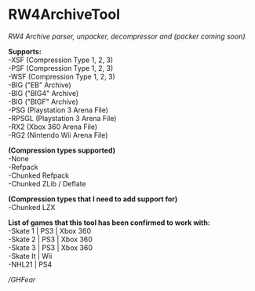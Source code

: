 # RW4ArchiveTool
*RW4 Archive parser, unpacker, decompressor and (packer coming soon).* <br>

**Supports:** <br>
-XSF (Compression Type 1, 2, 3) <br>
-PSF (Compression Type 1, 2, 3) <br>
-WSF (Compression Type 1, 2, 3) <br>
-BIG ("EB" Archive) <br>
-BIG ("BIG4" Archive) <br>
-BIG ("BIGF" Archive) <br>
-PSG (Playstation 3 Arena File) <br>
-RPSGL (Playstation 3 Arena File) <br>
-RX2 (Xbox 360 Arena File) <br>
-RG2 (Nintendo Wii Arena File) <br>

**(Compression types supported)** <br>
-None <br>
-Refpack <br>
-Chunked Refpack <br>
-Chunked ZLib / Deflate <br>

**(Compression types that I need to add support for)** <br>
-Chunked LZX <br>



**List of games that this tool has been confirmed to work with:** <br>
-Skate 1 | PS3 | Xbox 360 <br>
-Skate 2 | PS3 | Xbox 360 <br>
-Skate 3 | PS3 | Xbox 360 <br>
-Skate It | Wii <br>
-NHL21 | PS4 <br>


*/GHFear*
